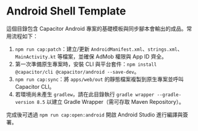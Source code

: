 # Android Shell Template

這個目錄包含 Capacitor Android 專案的基礎模板與同步腳本會輸出的成品。常用流程如下：

1. `npm run cap:patch`：建立/更新 `AndroidManifest.xml`、`strings.xml`、`MainActivity.kt` 等檔案，並確保 AdMob 權限與 App ID 齊全。
2. 第一次準備原生專案時，安裝 CLI 與平台套件：`npm install @capacitor/cli @capacitor/android --save-dev`。
3. `npm run cap:sync`：將 `apps/web/out` 的靜態檔案複製到原生專案並呼叫 Capacitor CLI。
4. 若環境尚未產生 `gradlew`，請在此目錄執行 `gradle wrapper --gradle-version 8.5` 以建立 Gradle Wrapper（需可存取 Maven Repository）。

完成後可透過 `npm run cap:open:android` 開啟 Android Studio 進行編譯與簽署。
